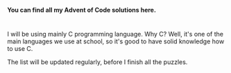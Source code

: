 **You can find all my Advent of Code solutions here.** 

#
I will be using mainly C programming language. Why C? Well, it's one of the main languages we use at school,
so it's good to have solid knowledge how to use C. 

The list will be updated regularly, before I finish all the puzzles.
